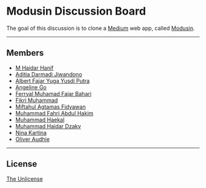 # Modusin Discussion Board

The goal of this discussion is to clone a [Medium](https://medium.com) web app, called [Modusin](https://modusin.com).

---

## Members

* [M Haidar Hanif](https://github.com/mhaidarh)
* [Aditia Darmadi Jiwandono]()
* [Albert Fajar Yuga Yusdi Putra]()
* [Angeline Go]()
* [Ferryal Muhamad Fajar Bahari](https://github.com/ferryal)
* [Fikri Muhammad]()
* [Miftahul Agtamas Fidyawan]()
* [Muhammad Fahri Abdul Hakim](https://github.com/fahriabdhakim)
* [Muhammad Haekal](https://github.com/muhammadhaekal)
* [Muhammad Haidar Dzaky]()
* [Nina Kartina]()
* [Oliver Audhie]()

---

## License

[The Unlicense](./LICENSE)
